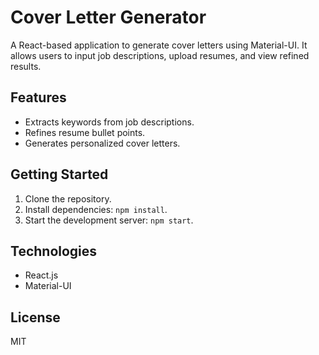 # Cover Letter Generator
A React-based application to generate cover letters using Material-UI. It allows users to input job descriptions, upload resumes, and view refined results.

## Features
- Extracts keywords from job descriptions.
- Refines resume bullet points.
- Generates personalized cover letters.

## Getting Started
1. Clone the repository.
2. Install dependencies: `npm install`.
3. Start the development server: `npm start`.

## Technologies
- React.js
- Material-UI

## License
MIT
